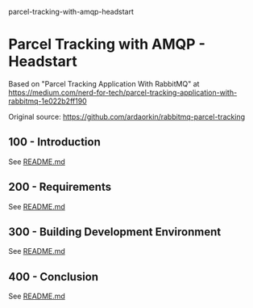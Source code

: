 parcel-tracking-with-amqp-headstart
# Parcel Tracking with AMQP - Headstart

Based on "Parcel Tracking Application With RabbitMQ" at https://medium.com/nerd-for-tech/parcel-tracking-application-with-rabbitmq-1e022b2ff190

Original source: https://github.com/ardaorkin/rabbitmq-parcel-tracking

## 100 - Introduction

See [README.md](./200/README.md)

## 200 - Requirements

See [README.md](./200/README.md)

## 300 - Building Development Environment

See [README.md](./300/README.md)

## 400 - Conclusion

See [README.md](./400/README.md)

